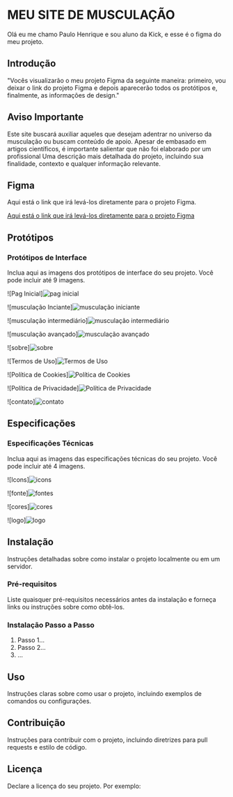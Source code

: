 # MEU SITE DE MUSCULAÇÃO

Olá eu me chamo Paulo Henrique e sou aluno da Kick, e esse é o figma do meu projeto.

## Introdução 

"Vocês visualizarão o meu projeto Figma da seguinte maneira: primeiro, vou deixar o link do projeto Figma e depois aparecerão todos os protótipos e, finalmente, as informações de design."

## Aviso Importante

Este site buscará auxiliar aqueles que desejam adentrar no universo da musculação ou buscam conteúdo de apoio. Apesar de embasado em artigos científicos, é importante salientar que não foi elaborado por um profissional
Uma descrição mais detalhada do projeto, incluindo sua finalidade, contexto e qualquer informação relevante.

## Figma

Aqui está o link que irá levá-los diretamente para o projeto Figma.

[Aqui está o link que irá levá-los diretamente para o projeto Figma](https://www.figma.com/file/nnPw8LJiO2rRR5pMr7BofZ/site-da-kick?type=design&node-id=37%3A91&mode=dev&t=iuUfziebybgk7GMb-1)

## Protótipos

### Protótipos de Interface

Inclua aqui as imagens dos protótipos de interface do seu projeto. Você pode incluir até 9 imagens.

![Pag Inicial]![pag inicial](https://github.com/paulonunes07x/figma/assets/167910043/2f69ca4d-2760-432b-b766-6176b5c72fe3)

![musculação Inciante]![musculação iniciante](https://github.com/paulonunes07x/figma/assets/167910043/d581fd0f-55e6-4c95-b20c-d7ad52572835)

![musculação intermediário]![musculação intermediário](https://github.com/paulonunes07x/figma/assets/167910043/09e2a55d-1c10-46bf-8273-f50c09548b19)

![musculação avançado]![musculação avançado](https://github.com/paulonunes07x/figma/assets/167910043/2235e23a-ab3f-4cd6-8496-b64f097ed34b)

![sobre]![sobre](https://github.com/paulonunes07x/figma/assets/167910043/3cd63439-3290-4dcc-b659-6d0d5e9ac07a)

![Termos de Uso]![Termos de Uso](https://github.com/paulonunes07x/figma/assets/167910043/6ca7d6b1-8d43-400a-bb36-cb198465c646)

![Política de Cookies]![Política de Cookies](https://github.com/paulonunes07x/figma/assets/167910043/dc212e5b-f45e-4a0e-8b1b-ea3888b87622)

![Política de Privacidade]![Política de Privacidade](https://github.com/paulonunes07x/figma/assets/167910043/3f65916b-f652-4b76-ae53-83681a35af8b)

![contato]![contato](https://github.com/paulonunes07x/figma/assets/167910043/491202dd-7ebf-47d5-b591-1ac04c510c44)


## Especificações

### Especificações Técnicas

Inclua aqui as imagens das especificações técnicas do seu projeto. Você pode incluir até 4 imagens.

![Icons]![icons](https://github.com/paulonunes07x/figma/assets/167910043/b1fd3f0e-47d1-49bc-a89f-5925e6b31e47)

![fonte]![fontes](https://github.com/paulonunes07x/figma/assets/167910043/3e0a1942-fe92-4fc8-af0a-698a040c5ce1)

![cores]![cores](https://github.com/paulonunes07x/figma/assets/167910043/f29b9a5a-8692-4558-8853-f0501a5fa9f1)

![logo]![logo](https://github.com/paulonunes07x/figma/assets/167910043/6540773e-9c05-4e56-b7af-9e9699448beb)


## Instalação

Instruções detalhadas sobre como instalar o projeto localmente ou em um servidor.

### Pré-requisitos

Liste quaisquer pré-requisitos necessários antes da instalação e forneça links ou instruções sobre como obtê-los.

### Instalação Passo a Passo

1. Passo 1...
2. Passo 2...
3. ...

## Uso

Instruções claras sobre como usar o projeto, incluindo exemplos de comandos ou configurações.

## Contribuição

Instruções para contribuir com o projeto, incluindo diretrizes para pull requests e estilo de código.

## Licença

Declare a licença do seu projeto. Por exemplo:


